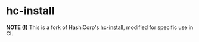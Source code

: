 # hc-install

**NOTE (!)** This is a fork of HashiCorp's [hc-install](github.com/hashicorp/hc-install), modified for specific use in CI.





